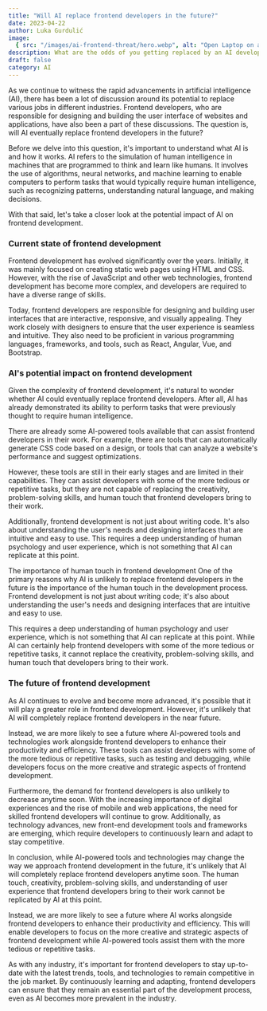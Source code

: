 ```yaml
---
title: "Will AI replace frontend developers in the future?"
date: 2023-04-22
author: Luka Gurdulić
image:
  { src: "/images/ai-frontend-threat/hero.webp", alt: "Open Laptop on a Desk" }
description: What are the odds of you getting replaced by an AI developer? Let's find out.
draft: false
category: AI
---
```


As we continue to witness the rapid advancements in artificial intelligence (AI), there has been a lot of discussion around its potential to replace various jobs in different industries. Frontend developers, who are responsible for designing and building the user interface of websites and applications, have also been a part of these discussions. The question is, will AI eventually replace frontend developers in the future?

Before we delve into this question, it's important to understand what AI is and how it works. AI refers to the simulation of human intelligence in machines that are programmed to think and learn like humans. It involves the use of algorithms, neural networks, and machine learning to enable computers to perform tasks that would typically require human intelligence, such as recognizing patterns, understanding natural language, and making decisions.

With that said, let's take a closer look at the potential impact of AI on frontend development.

### Current state of frontend development

Frontend development has evolved significantly over the years. Initially, it was mainly focused on creating static web pages using HTML and CSS. However, with the rise of JavaScript and other web technologies, frontend development has become more complex, and developers are required to have a diverse range of skills.

Today, frontend developers are responsible for designing and building user interfaces that are interactive, responsive, and visually appealing. They work closely with designers to ensure that the user experience is seamless and intuitive. They also need to be proficient in various programming languages, frameworks, and tools, such as React, Angular, Vue, and Bootstrap.

### AI's potential impact on frontend development

Given the complexity of frontend development, it's natural to wonder whether AI could eventually replace frontend developers. After all, AI has already demonstrated its ability to perform tasks that were previously thought to require human intelligence.

There are already some AI-powered tools available that can assist frontend developers in their work. For example, there are tools that can automatically generate CSS code based on a design, or tools that can analyze a website's performance and suggest optimizations.

However, these tools are still in their early stages and are limited in their capabilities. They can assist developers with some of the more tedious or repetitive tasks, but they are not capable of replacing the creativity, problem-solving skills, and human touch that frontend developers bring to their work.

Additionally, frontend development is not just about writing code. It's also about understanding the user's needs and designing interfaces that are intuitive and easy to use. This requires a deep understanding of human psychology and user experience, which is not something that AI can replicate at this point.

The importance of human touch in frontend development
One of the primary reasons why AI is unlikely to replace frontend developers in the future is the importance of the human touch in the development process. Frontend development is not just about writing code; it's also about understanding the user's needs and designing interfaces that are intuitive and easy to use.

This requires a deep understanding of human psychology and user experience, which is not something that AI can replicate at this point. While AI can certainly help frontend developers with some of the more tedious or repetitive tasks, it cannot replace the creativity, problem-solving skills, and human touch that developers bring to their work.

### The future of frontend development

As AI continues to evolve and become more advanced, it's possible that it will play a greater role in frontend development. However, it's unlikely that AI will completely replace frontend developers in the near future.

Instead, we are more likely to see a future where AI-powered tools and technologies work alongside frontend developers to enhance their productivity and efficiency. These tools can assist developers with some of the more tedious or repetitive tasks, such as testing and debugging, while developers focus on the more creative and strategic aspects of frontend development.

Furthermore, the demand for frontend developers is
also unlikely to decrease anytime soon. With the increasing importance of digital experiences and the rise of mobile and web applications, the need for skilled frontend developers will continue to grow. Additionally, as technology advances, new front-end development tools and frameworks are emerging, which require developers to continuously learn and adapt to stay competitive.

In conclusion, while AI-powered tools and technologies may change the way we approach frontend development in the future, it's unlikely that AI will completely replace frontend developers anytime soon. The human touch, creativity, problem-solving skills, and understanding of user experience that frontend developers bring to their work cannot be replicated by AI at this point.

Instead, we are more likely to see a future where AI works alongside frontend developers to enhance their productivity and efficiency. This will enable developers to focus on the more creative and strategic aspects of frontend development while AI-powered tools assist them with the more tedious or repetitive tasks.

As with any industry, it's important for frontend developers to stay up-to-date with the latest trends, tools, and technologies to remain competitive in the job market. By continuously learning and adapting, frontend developers can ensure that they remain an essential part of the development process, even as AI becomes more prevalent in the industry.

